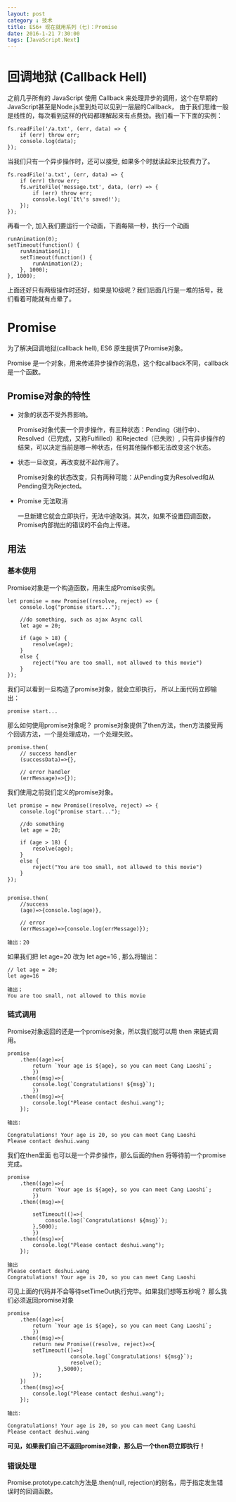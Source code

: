 ```yaml
---
layout: post
category : 技术
title: ES6+ 现在就用系列（七)：Promise
date: 2016-1-21 7:30:00
tags: [JavaScript.Next]
---
```


<style>
    .post {
        font-family: 'lucida grande', 'lucida sans unicode', lucida, helvetica, 'Hiragino Sans GB', 'Microsoft YaHei', 'WenQuanYi Micro Hei', sans-serif;
        font-size: 16px;
    }
    
    .post-full h1 {
        background-color: #ccc;
        padding: 5px;
        margin-bottom: 10px;
        font-weight: bolder;
        color: #000;
        line-height: 1.8;
        text-rendering: optimizelegibility;
    }
    
    .post-full h2 {
        color: #333;
        padding: 5px;
        line-height: 1.6;
        padding-bottom: 5px;
        margin-bottom: 10px;
        font-weight: bolder;
    }
    
    .post-full h3, .post-full h4 {
        padding: 5px;
        color: #000;
        border-bottom: dashed 1px #ccc;
        padding-bottom: 5px;
        margin-bottom: 10px;
        margin-top: 20px;
        font-weight: bolder;
    }
    
        
    
    .post-full img {
        border: solid 5px #ccc;
        padding: 5px;
        border-radius: 5px;
        text-align: center;
        max-height: 400px;
    }
</style>


# 回调地狱 (Callback Hell)

之前几乎所有的 JavaScript 使用 Callback 来处理异步的调用，这个在早期的JavaScript甚至是Node.js里到处可以见到一层层的Callback， 由于我们思维一般是线性的，每次看到这样的代码都理解起来有点费劲。我们看一下下面的实例：


    fs.readFile('/a.txt', (err, data) => {
        if (err) throw err;
        console.log(data);
    });

当我们只有一个异步操作时，还可以接受, 如果多个时就读起来比较费力了。

    fs.readFile('a.txt', (err, data) => {        
        if (err) throw err;        
        fs.writeFile('message.txt', data, (err) => {
            if (err) throw err;
            console.log('It\'s saved!');
        });        
    });
    
再看一个, 加入我们要运行一个动画，下面每隔一秒，执行一个动画

    runAnimation(0);
    setTimeout(function() {
        runAnimation(1);    
        setTimeout(function() {
            runAnimation(2);
        }, 1000);
    }, 1000);    
    
    
上面还好只有两级操作时还好，如果是10级呢？我们后面几行是一堆的括号，我们看着可能就有点晕了。


# Promise

为了解决回调地狱(callback hell), ES6 原生提供了Promise对象。

Promise 是一个对象，用来传递异步操作的消息，这个和callback不同，callback是一个函数。


## Promise对象的特性

* 对象的状态不受外界影响。

    Promise对象代表一个异步操作，有三种状态：Pending（进行中）、Resolved（已完成，又称Fulfilled）和Rejected（已失败）, 只有异步操作的结果，可以决定当前是哪一种状态，任何其他操作都无法改变这个状态。

* 状态一旦改变，再改变就不起作用了。

    Promise对象的状态改变，只有两种可能：从Pending变为Resolved和从Pending变为Rejected。 

* Promise 无法取消

    一旦新建它就会立即执行，无法中途取消。其次，如果不设置回调函数，Promise内部抛出的错误的不会向上传递。 
    
## 用法

### 基本使用
Promise对象是一个构造函数，用来生成Promise实例。

    let promise = new Promise((resolve, reject) => {
        console.log("promise start...");
            
        //do something, such as ajax Async call
        let age = 20;

        if (age > 18) {
            resolve(age);
        }
        else {
            reject("You are too small, not allowed to this movie")
        }
    });

我们可以看到一旦构造了promise对象，就会立即执行， 所以上面代码立即输出：

    promise start...

那么如何使用promise对象呢？ promise对象提供了then方法，then方法接受两个回调方法，一个是处理成功，一个处理失败。

    promise.then(
        // success handler
        (successData)=>{},
        
        // error handler
        (errMessage)=>{});
        

我们使用之前我们定义的promise对象。

    let promise = new Promise((resolve, reject) => {
        console.log("promise start...");
            
        //do something
        let age = 20;

        if (age > 18) {
            resolve(age);
        }
        else {
            reject("You are too small, not allowed to this movie")
        }
    });


    promise.then(
        //success
        (age)=>{console.log(age)},
        
        // error
        (errMessage)=>{console.log(errMessage)});  
        
    输出：20                
 
如果我们把 let age=20 改为 let age=16 , 那么将输出：

    // let age = 20;
    let age=16

    输出；
    You are too small, not allowed to this movie

        
### 链式调用

Promise对象返回的还是一个promise对象，所以我们就可以用 then 来链式调用。

    promise
        .then((age)=>{
            return `Your age is ${age}, so you can meet Cang Laoshi`;   
            })
        .then((msg)=>{
            console.log(`Congratulations! ${msg}`);
            })
        .then((msg)=>{
            console.log("Please contact deshui.wang");
        });
        
    输出:
    
    Congratulations! Your age is 20, so you can meet Cang Laoshi
    Please contact deshui.wang    
    
我们在then里面 也可以是一个异步操作，那么后面的then 将等待前一个promise完成。 

    promise
        .then((age)=>{
            return `Your age is ${age}, so you can meet Cang Laoshi`;   
            })
        .then((msg)=>{
            
            setTimeout(()=>{
                console.log(`Congratulations! ${msg}`);            
            },5000);        
            })
        .then((msg)=>{
            console.log("Please contact deshui.wang");
        }); 
        
    输出
    Please contact deshui.wang
    Congratulations! Your age is 20, so you can meet Cang Laoshi    

可见上面的代码并不会等待setTimeOut执行完毕。如果我们想等五秒呢？ 那么我们必须返回promise对象

    promise
        .then((age)=>{
            return `Your age is ${age}, so you can meet Cang Laoshi`;   
            })
        .then((msg)=>{
            return new Promise((resolve, reject)=>{
            setTimeout(()=>{
                        console.log(`Congratulations! ${msg}`);
                        resolve();                                
                    },5000);   
            });
        }) 
        .then((msg)=>{
            console.log("Please contact deshui.wang");
        });
        
    输出:

    Congratulations! Your age is 20, so you can meet Cang Laoshi
    Please contact deshui.wang
    
**可见，如果我们自己不返回promise对象，那么后一个then将立即执行！**

### 错误处理

Promise.prototype.catch方法是.then(null, rejection)的别名，用于指定发生错误时的回调函数。

